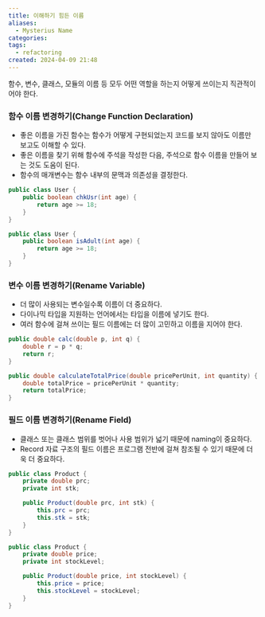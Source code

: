 ```yaml
---
title: 이해하기 힘든 이름
aliases:
  - Mysterius Name
categories: 
tags:
  - refactoring
created: 2024-04-09 21:48
---
```

함수, 변수, 클래스, 모듈의 이름 등 모두 어떤 역할을 하는지 어떻게 쓰이는지 직관적이어야 한다.

### 함수 이름 변경하기(Change Function Declaration)

- 좋은 이름을 가진 함수는 함수가 어떻게 구현되었는지 코드를 보지 않아도 이름만 보고도 이해할 수 있다.
- 좋은 이름을 찾기 위해 함수에 주석을 작성한 다음, 주석으로 함수 이름을 만들어 보는 것도 도움이 된다.
- 함수의 매개변수는 함수 내부의 문맥과 의존성을 결정한다.

```java
public class User {
    public boolean chkUsr(int age) {
        return age >= 18;
    }
}
```

```java
public class User {
    public boolean isAdult(int age) {
        return age >= 18;
    }
}
```

### 변수 이름 변경하기(Rename Variable)

- 더 많이 사용되는 변수일수록 이름이 더 중요하다.
- 다이나믹 타입을 지원하는 언어에서는 타입을 이름에 넣기도 한다.
- 여러 함수에 걸쳐 쓰이는 필드 이름에는 더 많이 고민하고 이름을 지어야 한다.

```java
public double calc(double p, int q) {
    double r = p * q;
    return r;
}
```

```java
public double calculateTotalPrice(double pricePerUnit, int quantity) {
    double totalPrice = pricePerUnit * quantity;
    return totalPrice;
}
```

### 필드 이름 변경하기(Rename Field)

- 클래스 또는 클래스 범위를 벗어나 사용 범위가 넓기 때문에 naming이 중요하다.
- Record 자료 구조의 필드 이름은 프로그램 전반에 걸쳐 참조될 수 있기 때문에 더욱 더 중요하다.

```java
public class Product {
    private double prc;
    private int stk;

    public Product(double prc, int stk) {
        this.prc = prc;
        this.stk = stk;
    }
}
```

```java
public class Product {
    private double price;
    private int stockLevel;

    public Product(double price, int stockLevel) {
        this.price = price;
        this.stockLevel = stockLevel;
    }
}
```
